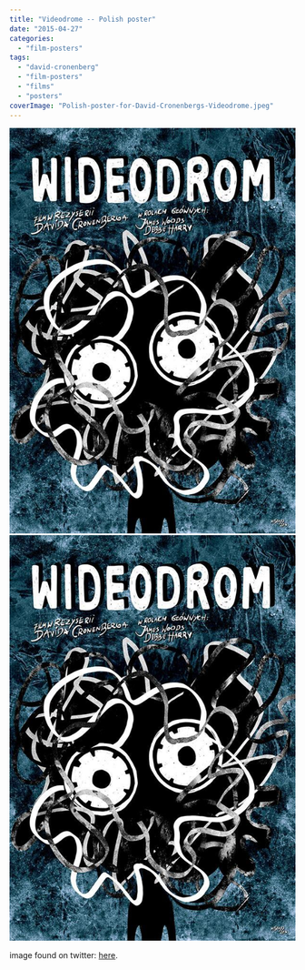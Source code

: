 ```yaml
---
title: "Videodrome -- Polish poster"
date: "2015-04-27"
categories: 
  - "film-posters"
tags: 
  - "david-cronenberg"
  - "film-posters"
  - "films"
  - "posters"
coverImage: "Polish-poster-for-David-Cronenbergs-Videodrome.jpeg"
---
```


[![](images/Polish-poster-for-David-Cronenbergs-Videodrome.jpeg)](images/Polish-poster-for-David-Cronenbergs-Videodrome.jpeg)
[![](images/Polish-poster-for-David-Cronenbergs-Videodrome.jpeg)](images/Polish-poster-for-David-Cronenbergs-Videodrome.jpeg)

image found on twitter: [here](https://twitter.com/LaFamiliaFilm/status/592493328966516736).
